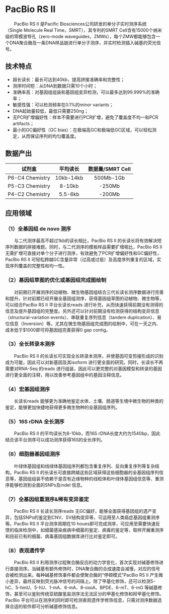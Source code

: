 # PacBio RS II
&emsp;&emsp;PacBio RS II 是Pacific Biosciences公司研发的单分子实时测序系统（Single Molecule Real Time，SMRT），其专利的SMRT Cell含有15000个纳米级的零模波导孔（zero-mode waveguides，ZMWs），每个ZMW都能够包含一个DNA聚合酶及一条DNA样品链进行单分子测序，并实时检测插入碱基的荧光信号。
## 技术特点
- 超长读长：最长可达到40kb，提高拼接准确率和完整性；
- 测序时间短：从DNA到数据只需10个小时；
- 准确率高：对基因组组装和基因组变异检测，可以最多达到99.999%的准确率；
- 敏感性强：可以检测频率在0.1%的minor variants；
- DNA起始量较低，最低只需要250ng；
- 无PCR扩增偏好性：样本不需要进行PCR扩增，避免了覆盖度不均一和PCR artifacts；
- 最小的GC偏好性（GC bias）：在极端高GC和极端低GC区域，可以轻松测定，从而保证序列的均匀覆盖度。

## 数据产出

| 试剂盒 | 平均读长 | 数据量/SMRT Cell |
|:-------------:|:-------------:|:-------------:|
| P6-C4 Chemistry | 10kb-14kb | 500Mb-1Gb | 
| P5-C3 Chemistry | 8-10kb | -250Mb | 
| P4-C2 Chemistry | 5.5-6kb | -200Mb | 

## 应用领域
### （1）全基因组 de novo 测序
&emsp;&emsp;与二代测序最高不超过1kb的读长相比，PacBio RS II 的长读长将有效解决短序列数据的拼接难题。同时，与二代测序的模板样品需要扩增相比，PacBio RS II 无需扩增可直接对单个分子进行测序，有效避免了PCR扩增偏好性和GC偏好性，PacBio RS II 可轻松跨越GC含量异常（过高或过低）及高度序列重复的区域，实现序列覆盖的完整性和均一性。
### （2）基因组草图的优化或基因组完成图绘制
&emsp;&emsp;对前期已开展测序的动植物、微生物基因组结合三代长读长测序数据进行完善和提升。针对前期已经开展全基因组测序，获得基因组草图的动植物、微生物等，可以结合PacBio RS II 平台长读长reads 进行补充，从而快速获得前期没有测得的信息及提升基因组的完整度。另外还可以针对前期没有检测获得的结构变异信息（structural-variation events）、串联重复序列信息（tandem duplication）、易位信息（Inversion）等。尤其在微生物基因组完成图的绘制中，可在一天之内、成本低于$1000即可将基因组完善获得0 gap contig。
### （3）全长转录本测序
&emsp;&emsp;PacBio RS II 的长读长可实现全长转录本测序，并使基因可变剪接形成的识别成为可能，因此可以对新基因及其isoform 进行更全面的研究。同时，长读长不再需要对RNA-Seq 的reads 进行组装，因此可以更完整的对基因模型和转录的基因进行更全面的注释，用以改善参考基因组中的基因注释信息。
### （4）宏基因组测序
&emsp;&emsp;长读长reads 能够更为准确地鉴定水体、土壤、肠道等生境中微生物的种类的鉴定，能够更加快捷地获得更多微生物种的全基因组序列。
### （5）16S rDNA 全长测序
&emsp;&emsp;PacBio RS II 的平均读长为8-10kb，而16S rDNA长度大约为1540bp，因此结合该平台测序可以成功测序获得16S的全长序列。
### （6）细胞器基因组测序
&emsp;&emsp;叶绿体基因组和线绿体基因组序列都包含重复序列、反向重复序列等复杂结构，PacBio RS II 的长读长可直接跨越这些区域获得这些细胞器的全基因组序列信息等，基因组组装不依赖于是否有近缘物种的线粒体和叶绿体基因组信息等、重测序能够检测到全面的SNPs及indel 信息。
### （7）全基因组重测序&稀有变异鉴定
&emsp;&emsp;PacBio RS II 长读长测序reads 无GC偏好，能够全面获得基因组的遗产变异，包括SNPs的鉴定到CNV、SV结构变异等，可运用至人类癌症基因组重测序等。PacBio RS II 平台测序周期在10 houes即可完成测序，可应用至需要快速反馈的临床检测中，如细菌感染疾病中细菌的鉴定、病毒的鉴定等，取样开展重测序和目前已有的细菌、病毒基因组数据库进行比对鉴定即可。
### （8）表观遗传学
&emsp;&emsp;PacBio RS II 利用测序过程聚合酶反应的动力学变化，首次实现对碱基修饰进行直接测序。当碱基有额外修饰时，DNA聚合酶的合成速度会减慢，对应的信号会被检测出来。每种碱基修饰事件都会使聚合酶的“停顿模式”PacBio RS II 产生微小差异，最终反映到荧光脉冲信号的间隔上。除了甲基化修饰，还可以检测5-hC、5-hmU、5-hU、1-mA、6-mA、8-oxoA、BPDE、6-mT、6-mG 等碱基修饰，甚至可以鉴别传统亚硫酸氢盐测序法无法区分的甲基化修饰和羟甲基化修饰。PacBio 平台可以在测序的同时即可检测表观遗传学修饰信息，只需对测序数据选择合适的软件即可分析碱基修饰信息。



